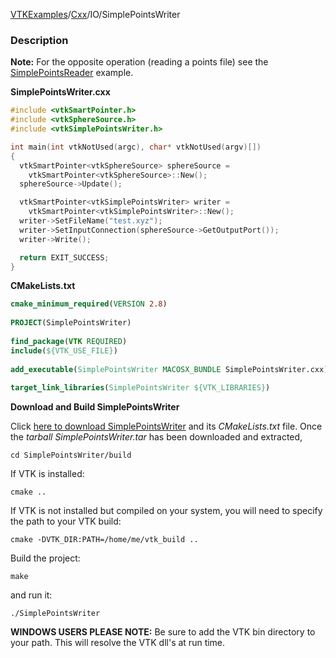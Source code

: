 [VTKExamples](Home)/[Cxx](Cxx)/IO/SimplePointsWriter

### Description
**Note:** For the opposite operation (reading a points file) see the
[SimplePointsReader](Cxx/IO/SimplePointsReader) example.

**SimplePointsWriter.cxx**
```c++
#include <vtkSmartPointer.h>
#include <vtkSphereSource.h>
#include <vtkSimplePointsWriter.h>

int main(int vtkNotUsed(argc), char* vtkNotUsed(argv)[])
{
  vtkSmartPointer<vtkSphereSource> sphereSource =
    vtkSmartPointer<vtkSphereSource>::New();
  sphereSource->Update();

  vtkSmartPointer<vtkSimplePointsWriter> writer =
    vtkSmartPointer<vtkSimplePointsWriter>::New();
  writer->SetFileName("test.xyz");
  writer->SetInputConnection(sphereSource->GetOutputPort());
  writer->Write();

  return EXIT_SUCCESS;
}
```
**CMakeLists.txt**
```cmake
cmake_minimum_required(VERSION 2.8)
 
PROJECT(SimplePointsWriter)
 
find_package(VTK REQUIRED)
include(${VTK_USE_FILE})
 
add_executable(SimplePointsWriter MACOSX_BUNDLE SimplePointsWriter.cxx)
 
target_link_libraries(SimplePointsWriter ${VTK_LIBRARIES})
```

**Download and Build SimplePointsWriter**

Click [here to download SimplePointsWriter](https://github.com/lorensen/VTKWikiExamplesTarballs/raw/master/SimplePointsWriter.tar) and its *CMakeLists.txt* file.
Once the *tarball SimplePointsWriter.tar* has been downloaded and extracted,
```
cd SimplePointsWriter/build 
```
If VTK is installed:
```
cmake ..
```
If VTK is not installed but compiled on your system, you will need to specify the path to your VTK build:
```
cmake -DVTK_DIR:PATH=/home/me/vtk_build ..
```
Build the project:
```
make
```
and run it:
```
./SimplePointsWriter
```
**WINDOWS USERS PLEASE NOTE:** Be sure to add the VTK bin directory to your path. This will resolve the VTK dll's at run time.

